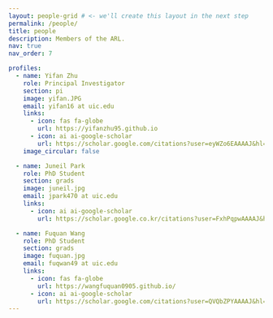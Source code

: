 ```yaml
---
layout: people-grid # <- we'll create this layout in the next step
permalink: /people/
title: people
description: Members of the ARL.
nav: true
nav_order: 7

profiles:
  - name: Yifan Zhu
    role: Principal Investigator
    section: pi
    image: yifan.JPG
    email: yifan16 at uic.edu
    links:
      - icon: fas fa-globe
        url: https://yifanzhu95.github.io
      - icon: ai ai-google-scholar
        url: https://scholar.google.com/citations?user=eyWZo6EAAAAJ&hl=en
    image_circular: false

  - name: Juneil Park
    role: PhD Student
    section: grads
    image: juneil.jpg
    email: jpark470 at uic.edu
    links:
      - icon: ai ai-google-scholar
        url: https://scholar.google.co.kr/citations?user=FxhPqpwAAAAJ&hl=ko

  - name: Fuquan Wang
    role: PhD Student
    section: grads
    image: fuquan.jpg
    email: fuqwan49 at uic.edu
    links:
      - icon: fas fa-globe
        url: https://wangfuquan0905.github.io/
      - icon: ai ai-google-scholar
        url: https://scholar.google.com/citations?user=QVQbZPYAAAAJ&hl=en
---
```

